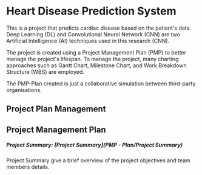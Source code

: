 # Heart Disease Prediction System

This is a project that predicts cardiac disease based on the patient's data. Deep Learning (DL) and Convolutional Neural Network (CNN) are two Artificial Intelligence (AI) techniques used in this research (CNN).

The project is created using a Project Management Plan (PMP) to better manage the project's lifespan. To manage the project, many charting approaches such as Gantt Chart, Milestone Chart, and Work Breakdown Structure (WBS) are employed.

The PMP-Plan created is just a collaborative simulation between third-party organisations.

## Project Plan Management

## Project Management Plan
##### Project Summary: [Project Summary](PMP - Plan/Project Summary)
Project Summary give a brief overview of the project objectives and team members details. 
